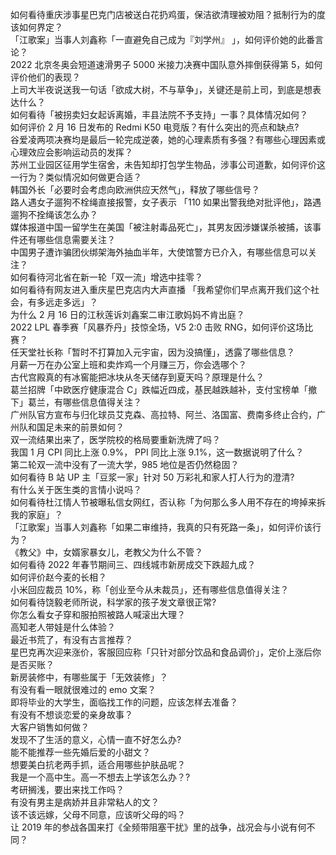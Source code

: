 如何看待重庆涉事星巴克门店被送白花扔鸡蛋，保洁欲清理被劝阻？抵制行为的度该如何界定？  
「江歌案」当事人刘鑫称「一直避免自己成为『刘学州』 」，如何评价她的此番言论？  
2022 北京冬奥会短道速滑男子 5000 米接力决赛中国队意外摔倒获得第 5，如何评价他们的表现？  
上司大半夜说送我一句话「欲成大树，不与草争」，关键还是前上司，到底是想表达什么？  
如何看待「被拐卖妇女起诉离婚，丰县法院不予支持」一事？具体情况如何？  
如何评价 2 月 16 日发布的 Redmi K50 电竞版？有什么突出的亮点和缺点?  
谷爱凌两项决赛均是最后一轮完成逆袭，她的心理素质有多强？有哪些心理因素或心理效应会影响运动员的发挥？  
苏州工业园区征用学生宿舍，未告知却打包学生物品，涉事公司道歉，如何评价这一行为？类似情况如何做更合适？  
韩国外长「必要时会考虑向欧洲供应天然气」，释放了哪些信号？  
路人遇女子遛狗不栓绳直接报警，女子表示 「110 如果出警我绝对批评他」，路遇遛狗不拴绳该怎么办？  
媒体报道中国一留学生在美国「被注射毒品死亡」，其男友因涉嫌谋杀被捕，该事件还有哪些信息需要关注？  
中国男子遭诈骗团伙绑架海外抽血半年，大使馆警方已介入，有哪些信息可以关注？  
如何看待河北省在新一轮「双一流」增选中挂零？  
如何看待有网友进入重庆星巴克店内大声直播 「我希望你们早点离开我们这个社会，有多远走多远」？  
为什么 2 月 16 日的江秋莲诉刘鑫案二审江歌妈妈不肯出庭？  
2022 LPL 春季赛「风暴乔丹」技惊全场，V5 2:0 击败 RNG，如何评价这场比赛？  
任天堂社长称「暂时不打算加入元宇宙，因为没搞懂」，透露了哪些信息？  
月薪一万在办公室上班和卖炸鸡一个月赚三万，你会选哪个？  
古代宫殿真的有冰窖能把冰块从冬天储存到夏天吗？原理是什么？  
葛兰招牌「中欧医疗健康混合 C」跌幅近四成，基民越跌越补，支付宝榜单「撤下」葛兰，有哪些信息值得关注？  
广州队官方宣布与归化球员艾克森、高拉特、阿兰、洛国富、费南多终止合约，广州队和国足未来的前景如何？  
双一流结果出来了，医学院校的格局要重新洗牌了吗？  
我国 1 月 CPI 同比上涨 0.9%， PPI 同比上涨 9.1%，这一数据说明了什么？  
第二轮双一流中没有了一流大学，985 地位是否仍然稳固？  
如何看待 B 站 UP 主「豆浆一家」针对 50 万彩礼和家人打人行为的澄清?  
有什么关于医生类的言情小说吗？  
如何看待杜江情人节被曝私信女网红，否认称「为何那么多人用不存在的垮掉来拆我的家庭」？  
「江歌案」当事人刘鑫称「如果二审维持，我真的只有死路一条」，如何评价该行为？  
《教父》中，女婿家暴女儿，老教父为什么不管？  
如何看待 2022 年春节期间三、四线城市新房成交下跌超九成？  
如何评价赵今麦的长相？  
小米回应裁员 10%，称「创业至今从未裁员」，还有哪些信息值得关注？  
如何看待饶毅老师所说，科学家的孩子发文章很正常?  
你怎么看女子穿和服拍照被路人喊滚出大理？  
高知老人带娃是什么体验？  
最近书荒了，有没有古言推荐？  
星巴克再次迎来涨价，客服回应称「只针对部分饮品和食品调价」，定价上涨后你是否买账？  
新房装修中，有哪些属于「无效装修」？  
有没有看一眼就很难过的 emo 文案？  
即将毕业的大学生，面临找工作的问题，应该怎样去准备？  
有没有不想谈恋爱的亲身故事？  
大客户销售如何做？  
发现不了生活的意义，心情一直不好怎么办?  
能不能推荐一些先婚后爱的小甜文？  
想要美白抗老两手抓，适合用哪些护肤品呢？  
我是一个高中生。高一不想去上学该怎么办？?  
考研搁浅，要出来找工作吗？  
有没有男主是病娇并且非常粘人的文？  
该不该远嫁，父母不同意，应该听父母的吗？  
让 2019 年的参战各国来打《全频带阻塞干扰》里的战争，战况会与小说有何不同？  
